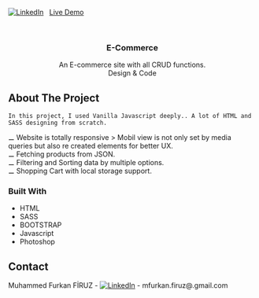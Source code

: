 [![LinkedIn][linkedin-shield]][linkedin-url]
&nbsp; [Live Demo](https://muhammedfurkanfiruz.github.io/Shale-Pizza/.)
<!-- PROJECT LOGO -->
<br />
<p align="center">
  <h3 align="center">E-Commerce</h3>
  <p align="center">
    An E-commerce site with all CRUD functions. 
    <br/>Design & Code
    <br />
  </p>
</p>


<!-- ABOUT THE PROJECT -->
## About The Project


    In this project, I used Vanilla Javascript deeply.. A lot of HTML and SASS designing from scratch.
  
 &#x268A; Website is totally responsive > Mobil view is not only set by media queries but also re created elements for better UX. <br/>
 &#x268A; Fetching products from JSON.<br/>
 &#x268A; Filtering and Sorting data by multiple options.<br/>
 &#x268A; Shopping Cart with local storage support.<br/>
  



### Built With

* HTML
* SASS
* BOOTSTRAP
* Javascript
* Photoshop


<!-- CONTACT -->
## Contact

Muhammed Furkan FİRUZ - [![LinkedIn][linkedin-shield]][linkedin-url] - mfurkan.firuz@.gmail.com





<!-- https://www.markdownguide.org/basic-syntax/#reference-style-links -->
[linkedin-shield]: https://img.shields.io/badge/-LinkedIn-black.svg?style=flat-square&logo=linkedin&colorB=555
[linkedin-url]: https://www.linkedin.com/in/muhammed-furkan-firuz-7b32171a0/
